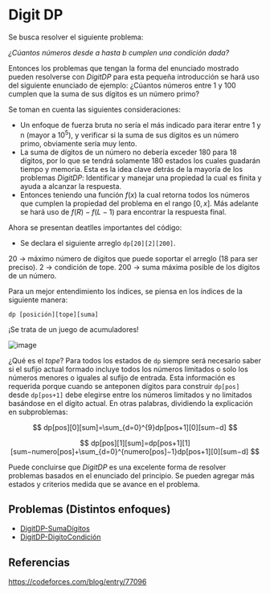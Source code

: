 # Digit DP
Se busca resolver el siguiente problema:

*¿Cúantos números desde $a$ hasta $b$ cumplen una condición dada?*
  
Entonces los problemas que tengan la forma del enunciado mostrado pueden resolverse con *DigitDP* para esta pequeña introducción se hará uso del siguiente enunciado de ejemplo: ¿Cúantos números entre 1 y 100 cumplen que la suma de sus dígitos es un número primo?

Se toman en cuenta las siguientes consideraciones:
- Un enfoque de fuerza bruta no sería el más indicado para iterar entre 1 y n (mayor a $10^5$), y verificar si la suma de sus dígitos es un número primo, obviamente sería muy lento.
- La suma de dígitos de un número no debería exceder $180$ para $18$ dígitos, por lo que se tendrá solamente 180 estados los cuales guadarán tiempo y memoria. Esta es la idea clave detrás de la mayoría de los problemas $DigitDP$: Identificar y manejar una propiedad la cual es finita y ayuda a alcanzar la respuesta. 
- Entonces teniendo una función $f(x)$ la cual retorna todos los números que cumplen la propiedad del problema en el rango $[0,x]$. Más adelante se hará uso de $f(R)- f(L-1)$ para encontrar la respuesta final.

Ahora se presentan deatlles importantes del código:

- Se declara el siguiente arreglo `dp[20][2][200]`.

20 $\rightarrow$ máximo número de dígitos que puede soportar el arreglo (18 para ser preciso).
2 $\rightarrow$ condición de tope.
200 $\rightarrow$ suma máxima posible de los dígitos de un número.

Para un mejor entendimiento los índices, se piensa en los índices de la siguiente manera:

``
dp [posición][tope][suma]
``

¡Se trata de un juego de acumuladores!

![image](https://user-images.githubusercontent.com/101998948/197392143-dea78450-5c22-4fe7-a975-97452a91920d.png)


¿Qué es el *tope*?
Para todos los estados de `dp` siempre será necesario saber si el sufijo actual formado incluye todos los números limitados o solo los números menores o iguales al sufijo de entrada. Esta información es requerida porque cuando se anteponen dígitos para construir `dp[pos]` desde `dp[pos+1]` debe elegirse entre los números limitados y no limitados basándose en el dígito actual. En otras palabras, dividiendo la explicación en subproblemas:

$$
dp[pos][0][sum]=\sum_{d=0}^{9}dp[pos+1][0][sum−d]
$$

$$
dp[pos][1][sum]=dp[pos+1][1][sum−numero[pos]+\sum_{d=0}^{numero[pos]−1}dp[pos+1][0][sum−d]
$$

Puede concluirse que $DigitDP$ es una excelente forma de resolver problemas basados en el enunciado del principio. Se pueden agregar más estados y criterios medida que se avance en el problema.

## Problemas (Distintos enfoques)

- [DigitDP-SumaDígitos](https://github.com/AnderMichael/Algoritmica/blob/main/Programaci%C3%B3n_Din%C3%A1mica/DigitDP/DigitDP-DigitSum.cpp)
- [DigitDP-DigitoCondición](https://github.com/AnderMichael/Algoritmica/blob/main/Programaci%C3%B3n_Din%C3%A1mica/DigitDP/DigitDP-DigitIn.cpp)

## Referencias

https://codeforces.com/blog/entry/77096

